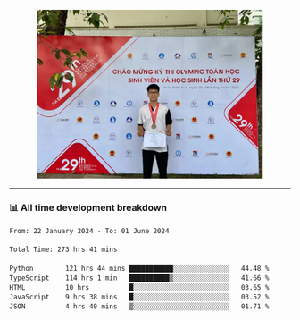 <p align="center"><img src="asset/header.jpg" width="80%"/></p>

---
<!-- 
<details>
  <summary>📃 My Resume</summary>

### Education

- 📖 **Information Technology**\
📆 10/2021 - present\
📍 **Thang Long University** - Hoang Mai, Hanoi, Vietnam -->

<!-- ### Experience
- 👨‍💻 **Full Stack Web Intern**\
📆 09/2022 - 12/2023\
📍 **TECH 5S** -  Luu Huu Phuong, Phuong My Dinh I, Nam Tu Liem, Hanoi.


- 👨‍💻 **Full Stack Web Fresher**\
📆 1/2022 - 05/2023\
📍 **TECH 5S** -  Luu Huu Phuong, Phuong My Dinh I, Nam Tu Liem, Hanoi.

- 👨‍💻 **Frontend Web Fresher**\
📆 11/2023 - present\
📍 **White Neuron** -  Mau Luong, Ha Dong, Hanoi, Vietnam
</details> -->

### 📊 All time development breakdown

<!--START_SECTION:waka-->

```txt
From: 22 January 2024 - To: 01 June 2024

Total Time: 273 hrs 41 mins

Python        121 hrs 44 mins ███████████░░░░░░░░░░░░░░   44.48 %
TypeScript    114 hrs 1 min   ██████████▒░░░░░░░░░░░░░░   41.66 %
HTML          10 hrs          █░░░░░░░░░░░░░░░░░░░░░░░░   03.65 %
JavaScript    9 hrs 38 mins   █░░░░░░░░░░░░░░░░░░░░░░░░   03.52 %
JSON          4 hrs 40 mins   ▒░░░░░░░░░░░░░░░░░░░░░░░░   01.71 %
```

<!--END_SECTION:waka-->
